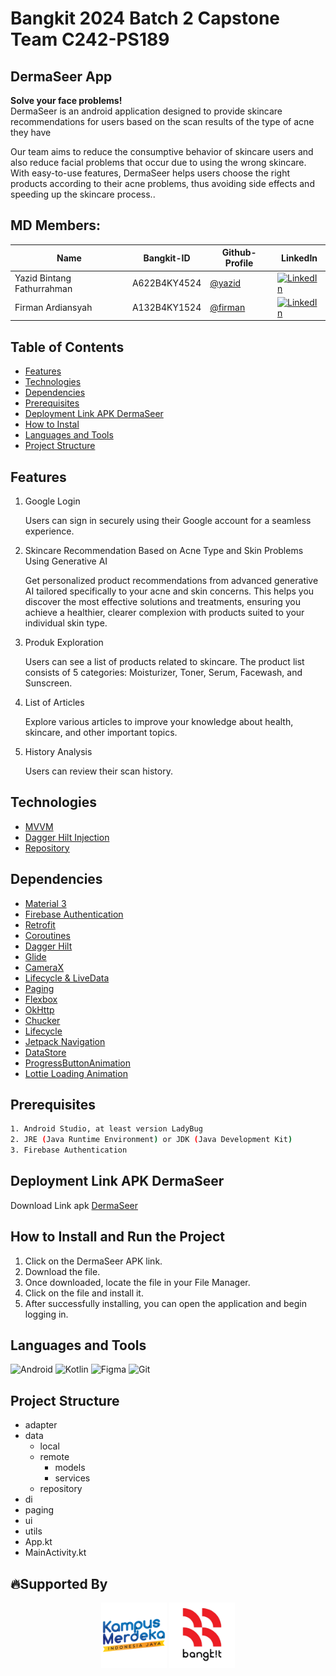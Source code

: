 # Bangkit 2024 Batch 2 Capstone Team C242-PS189

## **DermaSeer App**

**Solve your face problems!**  
DermaSeer is an android application designed to provide skincare recommendations for users based on the scan results of the type of acne they have

Our team aims to reduce the consumptive behavior of skincare users and also reduce facial problems that occur due to using the wrong skincare. With easy-to-use features, DermaSeer helps users choose the right products according to their acne problems, thus avoiding side effects and speeding up the skincare process..

## **MD Members:**

| Name                        | Bangkit-ID     | Github-Profile                                       | LinkedIn                                          |
|-----------------------------|----------------|-----------------------------------------------------|--------------------------------------------------|
| Yazid Bintang Fathurrahman   | A622B4KY4524   | [@yazid](https://github.com/YazidBintang27)         | [![LinkedIn](https://img.shields.io/badge/LinkedIn-0077B5?style=for-the-badge&logo=linkedin&logoColor=white)](https://www.linkedin.com/in/yazid-bintang-fathurrahman/) |
| Firman Ardiansyah            | A132B4KY1524   | [@firman](https://github.com/Zephhyyrr)             | [![LinkedIn](https://img.shields.io/badge/LinkedIn-0077B5?style=for-the-badge&logo=linkedin&logoColor=white)](https://www.linkedin.com/in/firman-ardiansyah04/) |

## **Table of Contents**

- [Features](#features)
- [Technologies](#technologies)
- [Dependencies](#dependencies)
- [Prerequisites](#prerequisites)
- [Deployment Link APK DermaSeer](#deployment-link-apk-dermaseer)
- [How to Instal](#how-to-install-and-run-the-project)
- [Languages and Tools](#languages-and-tools)
- [Project Structure](#project-structure)

## **Features**

1. Google Login
   
   Users can sign in securely using their Google account for a seamless experience.

2. Skincare Recommendation Based on Acne Type and Skin Problems Using Generative AI
   
   Get personalized product recommendations from advanced generative AI tailored specifically to your acne and skin concerns. This helps you discover the most effective solutions and treatments, ensuring you achieve a healthier, clearer complexion with products suited to your individual skin type.

3. Produk Exploration
   
   Users can see a list of products related to skincare. The product list consists of 5 categories: Moisturizer, Toner, Serum, Facewash, and Sunscreen.

4. List of Articles
   
   Explore various articles to improve your knowledge about health, skincare, and other important topics.

5. History Analysis
    
   Users can review their scan history.

## **Technologies**

- [MVVM](https://developer.android.com/topic/architecture)
- [Dagger Hilt Injection](https://developer.android.com/training/dependency-injection/hilt-android)
- [Repository](https://developer.android.com/topic/architecture/data-layer)

## **Dependencies**

- [Material 3](https://m3.material.io/)
- [Firebase Authentication](https://firebase.google.com/docs/auth)
- [Retrofit](https://square.github.io/retrofit/)
- [Coroutines](https://kotlinlang.org/docs/coroutines-overview.html)
- [Dagger Hilt](https://dagger.dev/hilt/)
- [Glide](https://bumptech.github.io/glide/)
- [CameraX](https://developer.android.com/training/camerax)
- [Lifecycle & LiveData](https://developer.android.com/topic/libraries/architecture/livedata)
- [Paging](https://developer.android.com/topic/libraries/architecture/paging)
- [Flexbox](https://github.com/google/flexbox-layout)
- [OkHttp](https://square.github.io/okhttp/)
- [Chucker](https://github.com/ChuckerTeam/chucker)
- [Lifecycle](https://developer.android.com/topic/libraries/architecture/lifecycle)
- [Jetpack Navigation](https://developer.android.com/guide/navigation)
- [DataStore](https://developer.android.com/topic/libraries/architecture/datastore)
- [ProgressButtonAnimation](https://github.com/razir/ProgressButton)
- [Lottie Loading Animation](https://airbnb.io/lottie/)
  
## **Prerequisites**
```bash
1. Android Studio, at least version LadyBug
2. JRE (Java Runtime Environment) or JDK (Java Development Kit)
3. Firebase Authentication
```

## **Deployment Link APK DermaSeer**

Download Link apk [DermaSeer](https://drive.google.com/drive/folders/1jhij40qg7kvzUe8eQANXjaJQwQIdYFC2)

## **How to Install and Run the Project**

1. Click on the DermaSeer APK link.
2. Download the file.
3. Once downloaded, locate the file in your File Manager.
4. Click on the file and install it.
5. After successfully installing, you can open the application and begin logging in.

## **Languages and Tools**

![Android](https://img.shields.io/badge/-Android-3DDC84?logo=android&logoColor=white) ![Kotlin](https://img.shields.io/badge/-Kotlin-0095D5?logo=kotlin&logoColor=white) ![Figma](https://img.shields.io/badge/-Figma-F24E1E?logo=figma&logoColor=white) ![Git](https://img.shields.io/badge/-Git-F05032?logo=git&logoColor=white)


## **Project Structure**

- adapter
- data
  - local
  - remote
    - models
    - services
  - repository
- di
- paging
- ui
- utils
- App.kt
- MainActivity.kt

## 🔥**Supported By**
<p align="center">
  <img src="https://github.com/DermaSeer/.github/blob/main/profile/Kampus%20merdeka.png" width="105" />
  <img src="https://github.com/DermaSeer/.github/blob/main/profile/bangkit.png" width="105" />
</p>
